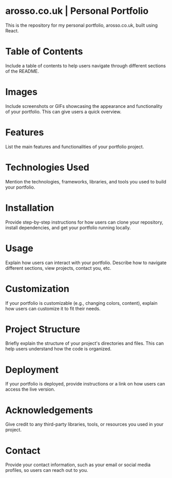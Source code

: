 # arosso.co.uk | Personal Portfolio
This is the repository for my personal portfolio, arosso.co.uk, built using React. 

# Table of Contents
Include a table of contents to help users navigate through different sections of the README.

# Images
Include screenshots or GIFs showcasing the appearance and functionality of your portfolio. This can give users a quick overview.

# Features
List the main features and functionalities of your portfolio project.

# Technologies Used
Mention the technologies, frameworks, libraries, and tools you used to build your portfolio.

# Installation
Provide step-by-step instructions for how users can clone your repository, install dependencies, and get your portfolio running locally.

# Usage
Explain how users can interact with your portfolio. Describe how to navigate different sections, view projects, contact you, etc.

# Customization
If your portfolio is customizable (e.g., changing colors, content), explain how users can customize it to fit their needs.

# Project Structure
Briefly explain the structure of your project's directories and files. This can help users understand how the code is organized.

# Deployment
If your portfolio is deployed, provide instructions or a link on how users can access the live version.

# Acknowledgements
Give credit to any third-party libraries, tools, or resources you used in your project.

# Contact
Provide your contact information, such as your email or social media profiles, so users can reach out to you.




